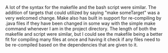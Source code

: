 A lot of the syntax for the makefile and the bash script were similar. The addition of targets that could utilized by saying "make someTarget" was a very welcomed change. Make also has built in support for re-compiling by .java files if they have been changed in some way with the simple make command whenever I am in the project directory. The length of both the makefile and script were similar, but I could see the makefile being a better fit for compiling many files at once and having it check if any files need to be re-compiled based on the dependencies that are given to it.